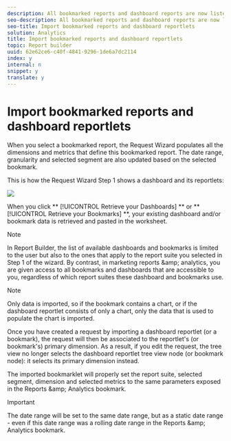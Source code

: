```yaml
---
description: All bookmarked reports and dashboard reports are now listed as dimensions in the Request Wizard Step 1 and can be imported as report builder requests.
seo-description: All bookmarked reports and dashboard reports are now listed as dimensions in the Request Wizard Step 1 and can be imported as report builder requests.
seo-title: Import bookmarked reports and dashboard reportlets
solution: Analytics
title: Import bookmarked reports and dashboard reportlets
topic: Report builder
uuid: 62e62ce6-c40f-4841-9296-1de6a7dc2114
index: y
internal: n
snippet: y
translate: y
---
```


# Import bookmarked reports and dashboard reportlets

When you select a bookmarked report, the Request Wizard populates all the dimensions and metrics that define this bookmarked report. The date range, granularity and selected segment are also updated based on the selected bookmark. 

This is how the Request Wizard Step 1 shows a dashboard and its reportlets: 

![](Graphics/import_dashboard_reportlet.png) 

When you click ** [!UICONTROL  Retrieve your Dashboards] ** or ** [!UICONTROL  Retrieve your Bookmarks] **, your existing dashboard and/or bookmark data is retrieved and pasted in the worksheet. 

>[!NOTE]
>
>In Report Builder, the list of available dashboards and bookmarks is limited to the user but also to the ones that apply to the report suite you selected in Step 1 of the wizard. By contrast, in marketing reports &amp;amp; analytics, you are given access to all bookmarks and dashboards that are accessible to you, regardless of which report suites these dashboard and bookmarks use.


>[!NOTE]
>
>Only data is imported, so if the bookmark contains a chart, or if the dashboard reportlet consists of only a chart, only the data that is used to populate the chart is imported.

Once you have created a request by importing a dashboard reportlet (or a bookmark), the request will then be associated to the reportlet's (or bookmark's) primary dimension. As a result, if you edit the request, the tree view no longer selects the dashboard reportlet tree view node (or bookmark node): it selects its primary dimension instead. 

The imported bookmarklet will properly set the report suite, selected segment, dimension and selected metrics to the same parameters exposed in the Reports &amp;amp; Analytics bookmark. 

>[!IMPORTANT]
>
>The date range will be set to the same date range, but as a static date range - even if this date range was a rolling date range in the Reports &amp;amp; Analytics bookmark.

